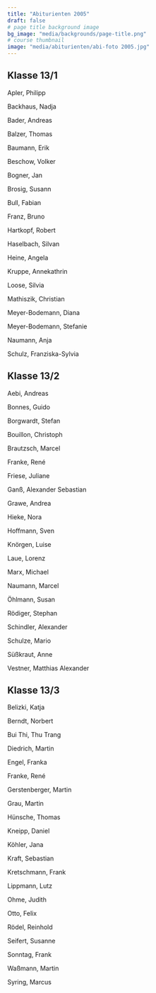 ```yaml
---
title: "Abiturienten 2005"
draft: false
# page title background image
bg_image: "media/backgrounds/page-title.png"
# course thumbnail
image: "media/abiturienten/abi-foto 2005.jpg"
---
```


## Klasse 13/1

Apler, Philipp

Backhaus, Nadja

Bader, Andreas

Balzer, Thomas

Baumann, Erik

Beschow, Volker

Bogner, Jan

Brosig, Susann

Bull, Fabian

Franz, Bruno

Hartkopf, Robert

Haselbach, Silvan

Heine, Angela

Kruppe, Annekathrin

Loose, Silvia

Mathiszik, Christian

Meyer-Bodemann, Diana

Meyer-Bodemann, Stefanie

Naumann, Anja

Schulz, Franziska-Sylvia

## Klasse 13/2

Aebi, Andreas

Bonnes, Guido

Borgwardt, Stefan

Bouillon, Christoph

Brautzsch, Marcel

Franke, René

Friese, Juliane

Ganß, Alexander Sebastian

Grawe, Andrea

Hieke, Nora

Hoffmann, Sven

Knörgen, Luise

Laue, Lorenz

Marx, Michael

Naumann, Marcel

Öhlmann, Susan

Rödiger, Stephan

Schindler, Alexander

Schulze, Mario

Süßkraut, Anne

Vestner, Matthias Alexander

## Klasse 13/3

Belizki, Katja

Berndt, Norbert

Bui Thi, Thu Trang

Diedrich, Martin

Engel, Franka

Franke, René

Gerstenberger, Martin

Grau, Martin

Hünsche, Thomas

Kneipp, Daniel

Köhler, Jana

Kraft, Sebastian

Kretschmann, Frank

Lippmann, Lutz

Ohme, Judith

Otto, Felix

Rödel, Reinhold

Seifert, Susanne

Sonntag, Frank

Waßmann, Martin

Syring, Marcus
